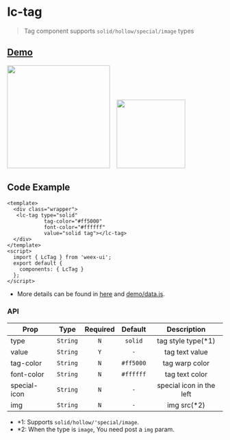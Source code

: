# lc-tag 

> Tag component supports `solid/hollow/special/image` types

## [Demo](https://h5.m.taobao.com/trip/lc-tag/index.html?_wx_tpl=https%3A%2F%2Fh5.m.taobao.com%2Ftrip%2Flc-tag%2Fdemo%2Findex.native-min.js)
<img src="https://gw.alipayobjects.com/zos/rmsportal/hErVCTKqGcxNiyAmVWkp.gif" width="240"/>&nbsp;&nbsp;&nbsp;&nbsp;<img src="https://img.alicdn.com/tfs/TB11omrSXXXXXagXVXXXXXXXXXX-200-200.png" width="160"/>

## Code Example

```vue
<template>
  <div class="wrapper">
   <lc-tag type="solid"
            tag-color="#ff5000"
            font-color="#ffffff"
            value="solid tag"></lc-tag>
  </div>
</template>
<script>
  import { LcTag } from 'weex-ui';
  export default {
    components: { LcTag }
  };
</script>
```

- More details can be found in [here](https://github.com/alibaba/weex-ui/blob/master/example/tag/index.vue) and [demo/data.js](https://github.com/alibaba/weex-ui/blob/master/example/tag/data.js).


### API

| Prop | Type | Required | Default | Description |
| ---- |:----:|:---:|:-------:| :----------:|
| type | `String` | `N` | `solid` | tag style type(*1) |
| value | `String` | `Y` | `-` | tag text value |
| tag-color | `String` | `N` | `#ff5000` | tag warp color |
| font-color | `String` | `N` | `#ffffff` | tag text color |
| special-icon | `String` | `N` | `-` | special icon in the left |
| img | `String` | `N` | `-` | img src(*2) |

* *1: Supports `solid/hollow/'special/image`.
* *2: When the type is `image`, You need post a `img` param.
